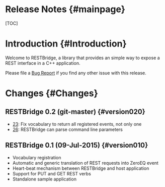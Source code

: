 Release Notes {#mainpage}
============

[TOC]

# Introduction {#Introduction}

Welcome to RESTBridge, a library that provides an simple way to expose a REST
interface in a C++ application.

Please file a [Bug Report](https://github.com/BlueBrain/RESTBridge/issues)
if you find any other issue with this release.

# Changes {#Changes}

## RESTBridge 0.2 (git-master) {#version020}

* [23](https://github.com/BlueBrain/RESTBridge/pull/23):
Fix vocabulary to return all registered events, not only one
* [26](https://github.com/BlueBrain/RESTBridge/pull/26):
RESTBridge can parse command line parameters

## RESTBridge 0.1 (09-Jul-2015) {#version010}

* Vocabulary registration
* Automatic and generic translation of REST requests into ZeroEQ event
* Heart-beat mechanism between RESTBridge and host application
* Support for PUT and GET REST verbs
* Standalone sample application


